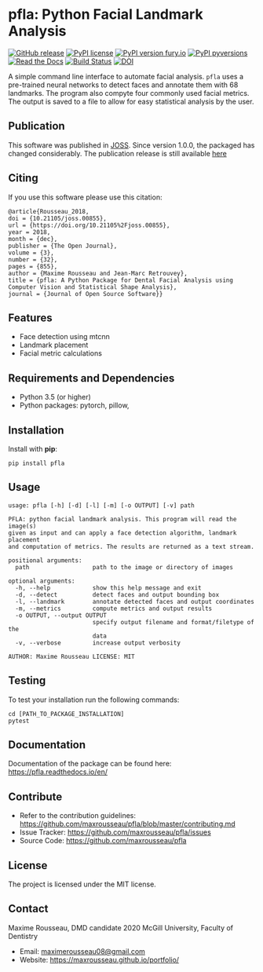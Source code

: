 pfla: Python Facial Landmark Analysis
=====================================
[![GitHub release](https://img.shields.io/github/release/maxrousseau/pfla.svg)](https://github.com/maxrousseau/pfla/releases)
[![PyPI license](https://img.shields.io/pypi/l/pfla.svg)](https://pypi.org/project/pfla/)
[![PyPI version fury.io](https://badge.fury.io/py/pfla.svg)](https://pypi.org/project/pfla/)
[![PyPI pyversions](https://img.shields.io/pypi/pyversions/pfla.svg)](https://pypi.org/project/pfla/)
[![Read the
Docs](https://img.shields.io/readthedocs/pip.svg)](https://pfla.readthedocs.io/en/v0.1.0/)
[![Build Status](https://travis-ci.org/maxrousseau/pfla.svg?branch=master)](https://travis-ci.org/maxrousseau/pfla)
[![DOI](http://joss.theoj.org/papers/10.21105/joss.00855/status.svg)](https://doi.org/10.21105/joss.00855)

A simple command line interface to automate facial analysis. ```pfla``` uses a
pre-trained neural networks to detect faces and annotate them with 68
landmarks. The program also compyte four commonly used facial metrics. The
output is saved to a file to allow for easy statistical analysis by the user.

Publication
-----------

This software was published in
[JOSS](https://joss.theoj.org/papers/10.21105/joss.00855). Since version 1.0.0,
the packaged has changed considerably. The publication release is still
available [here](https://github.com/maxrousseau/pfla/releases/tag/v0.1.1)


Citing
------

If you use this software please use this citation:

```
@article{Rousseau_2018,
doi = {10.21105/joss.00855},
url = {https://doi.org/10.21105%2Fjoss.00855},
year = 2018,
month = {dec},
publisher = {The Open Journal},
volume = {3},
number = {32},
pages = {855},
author = {Maxime Rousseau and Jean-Marc Retrouvey},
title = {pfla: A Python Package for Dental Facial Analysis using Computer Vision and Statistical Shape Analysis},
journal = {Journal of Open Source Software}}
```

Features
--------

- Face detection using mtcnn
- Landmark placement
- Facial metric calculations

Requirements and Dependencies
-----------------------------

-   Python 3.5 (or higher)
-   Python packages: pytorch, pillow, 

Installation
------------

Install with **pip**:

```shell
pip install pfla
```

Usage
-----


```shell
usage: pfla [-h] [-d] [-l] [-m] [-o OUTPUT] [-v] path

PFLA: python facial landmark analysis. This program will read the image(s)
given as input and can apply a face detection algorithm, landmark placement
and computation of metrics. The results are returned as a text stream.

positional arguments:
  path                  path to the image or directory of images

optional arguments:
  -h, --help            show this help message and exit
  -d, --detect          detect faces and output bounding box
  -l, --landmark        annotate detected faces and output coordinates
  -m, --metrics         compute metrics and output results
  -o OUTPUT, --output OUTPUT
                        specify output filename and format/filetype of the
                        data
  -v, --verbose         increase output verbosity

AUTHOR: Maxime Rousseau LICENSE: MIT
```

Testing
-------

To test your installation run the following commands:

```shell
cd [PATH_TO_PACKAGE_INSTALLATION]
pytest
```
Documentation
-------------

Documentation of the package can be found here:
<https://pfla.readthedocs.io/en/>

Contribute
----------

-   Refer to the contribution guidelines:
    <https://github.com/maxrousseau/pfla/blob/master/contributing.md>
-   Issue Tracker: <https://github.com/maxrousseau/pfla/issues>
-   Source Code: <https://github.com/maxrousseau/pfla>

License
-------

The project is licensed under the MIT license.

Contact
-------

Maxime Rousseau, DMD candidate 2020 McGill University, Faculty of Dentistry
- Email: <maximerousseau08@gmail.com>
- Website: <https://maxrousseau.github.io/portfolio/>

